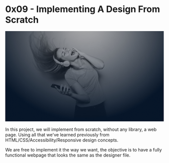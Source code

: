 # 0x09 - Implementing A Design From Scratch

![](images_2/headphones_hero_1.jpg)

In this project, we will implement from scratch, without any library, a web page. Using all that we've learned previously from HTML/CSS/Accessibility/Responsive design concepts.

We are free to implement it the way we want, the objective is to have a fully functional webpage that looks the same as the designer file.

